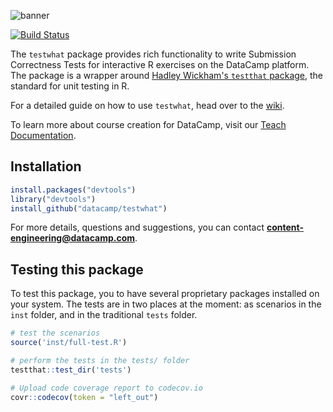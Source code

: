![banner](https://s3.amazonaws.com/assets.datacamp.com/img/github/content-engineering-repos/testwhat_banner.png)

[![Build Status](https://api.travis-ci.org/datacamp/testwhat.svg?branch=master)](https://travis-ci.org/datacamp/testwhat)

The `testwhat` package provides rich functionality to write Submission Correctness Tests for interactive R exercises on the DataCamp platform. The package is a wrapper around [Hadley Wickham's `testthat` package](https://github.com/hadley/testthat), the standard for unit testing in R.

For a detailed guide on how to use `testwhat`, head over to the [wiki](https://github.com/datacamp/testwhat/wiki).

To learn more about course creation for DataCamp, visit our [Teach Documentation](http://docs.datacamp.com/teach).

## Installation

```R
install.packages("devtools")
library("devtools")
install_github("datacamp/testwhat")
```

For more details, questions and suggestions, you can contact <b>content-engineering@datacamp.com</b>.

## Testing this package

To test this package, you to have several proprietary packages installed on your system. The tests are in two places at the moment: as scenarios in the `inst` folder, and in the traditional `tests` folder.

```R
# test the scenarios
source('inst/full-test.R')

# perform the tests in the tests/ folder
testthat::test_dir('tests')

# Upload code coverage report to codecov.io
covr::codecov(token = "left_out")
```